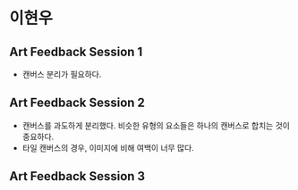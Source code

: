 # 이현우
## Art Feedback Session 1
* 캔버스 분리가 필요하다.
## Art Feedback Session 2
* 캔버스를 과도하게 분리했다. 비슷한 유형의 요소들은 하나의 캔버스로 합치는 것이 중요하다.
* 타일 캔버스의 경우, 이미지에 비해 여백이 너무 많다.
## Art Feedback Session 3